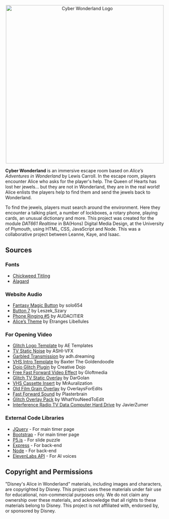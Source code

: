 <p align="center">
  <img src="https://i.ibb.co/vH2sxqt/Cyber-Wonderland-Logo4-1.png" width="500" alt="Cyber Wonderland Logo"/>
</p>

**Cyber Wonderland** is an immersive escape room based on _Alice’s Adventures in Wonderland_ by Lewis Carroll. In the escape room, players encounter Alice who asks for the player's help. The Queen of Hearts has lost her jewels… but they are not in Wonderland, they are in the real world! Alice enlists the players help to find them and send the jewels back to Wonderland. 

To find the jewels, players must search around the environment. Here they encounter a talking plant, a number of lockboxes, a rotary phone, playing cards, an unusual dictionary and more. This project was created for the module _DAT661 Realtime_ in BA(Hons) Digital Media Design, at the University of Plymouth, using HTML, CSS, JavaScript and Node. This was a collaborative project between Leanne, Kaye, and Isaac.

## Sources

### Fonts

- [Chickweed Titling](https://www.dafont.com/chickweed-titling.font)
- [Alagard](https://www.dafont.com/alagard.font)

### Website Audio

- [Fantasy Magic Button](https://freesound.org/people/solo654/sounds/627976/) by solo654
- [Button 7](https://freesound.org/people/Leszek_Szary/sounds/191752/) by Leszek_Szary
- [Phone Ringing #5](https://freesound.org/people/AUDACITIER/sounds/629201/) by AUDACITIER
- [Alice’s Theme](https://downloads.khinsider.com/game-soundtracks/album/alice-in-wonderland-2016) by Étranges Libellules

### For Opening Video

- [Glitch Logo Template](https://videohive.net/item/glitch-logo-4in1/28031186) by AE Templates
- [TV Static Noise](https://www.youtube.com/watch?v=2DPPOvztsgY) by ASHI-VFX
- [Garbled Transmission](https://freesound.org/people/adh.dreaming/sounds/634877/) by adh.dreaming
- [VHS Intro Template](https://www.youtube.com/watch?v=A5lwHS8M1xM) by Baxter The Goldendoodle
- [Dojo Glitch Plugin](https://creativedojo.net/store/dojo-glitch-script/) by Creative Dojo
- [Free Fast Forward Video Effect](https://www.youtube.com/watch?v=JeHNPo89KMo) by Gloftmedia
- [Glitch TV Static Overlay](https://www.youtube.com/watch?v=-qc1RzeI9nI) by DarGolan
- [VHS Cassette Insert](https://freesound.org/people/MrAuralization/sounds/320845/) by MrAuralization
- [Old Film Grain Overlay](https://www.youtube.com/watch?v=VRd_6riulrI) by OverlaysForEdits
- [Fast Forward Sound](https://freesound.org/people/plasterbrain/sounds/402451/) by Plasterbrain
- [Glitch Overlay Pack](https://www.youtube.com/watch?v=ozP-A-9LYAY) by WhatYouNeedToEdit
- [Interference Radio TV Data Computer Hard Drive](https://freesound.org/people/JavierZumer/sounds/426060/) by JavierZumer

### External Code Libraries
  
- [JQuery](https://jquery.com/) - For main timer page
- [Bootstrap](https://getbootstrap.com/) - For main timer page
- [P5.js](https://p5js.org/) - For slide puzzle
- [Express](https://expressjs.com/) - For back-end
- [Node](https://nodejs.org/en) - For back-end
- [ElevenLabs API](https://elevenlabs.io/docs/api-reference/text-to-speech) - For AI voices

## Copyright and Permissions

"Disney's Alice in Wonderland" materials, including images and characters, are copyrighted by Disney. This project uses these materials under fair use for educational, non-commercial purposes only. We do not claim any ownership over these materials, and acknowledge that all rights to these materials belong to Disney. This project is not affiliated with, endorsed by, or sponsored by Disney.
